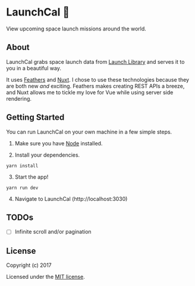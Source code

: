 # LaunchCal :rocket:

View upcoming space launch missions around the world.

## About

LaunchCal grabs space launch data from [Launch Library](https://launchlibrary.net) and serves it to you in a beautiful way.

It uses [Feathers](http://feathersjs.com) and [Nuxt](https://nuxtjs.org/). I chose to use these technologies because they are both new _and_ exciting. Feathers makes creating REST APIs a breeze, and Nuxt allows me to tickle my love for Vue while using server side rendering.

## Getting Started

You can run LaunchCal on your own machine in a few simple steps.

1. Make sure you have [Node](https://nodejs.org) installed.

2. Install your dependencies.
```
yarn install
```

3. Start the app!
```
yarn run dev
```

4. Navigate to LaunchCal (http://localhost:3030)


## TODOs

- [ ] Infinite scroll and/or pagination

## License

Copyright (c) 2017

Licensed under the [MIT license](LICENSE).
